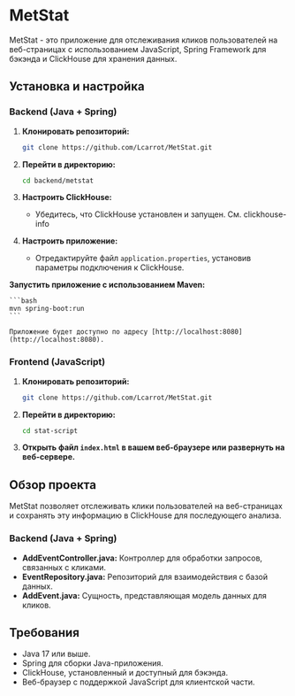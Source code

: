 # MetStat

MetStat - это приложение для отслеживания кликов пользователей на веб-страницах с использованием JavaScript, Spring Framework для бэкэнда и ClickHouse для хранения данных.

## Установка и настройка

### Backend (Java + Spring)

1. **Клонировать репозиторий:**

    ```bash
    git clone https://github.com/Lcarrot/MetStat.git
    ```

2. **Перейти в директорию:**

    ```bash
    cd backend/metstat
    ```

3. **Настроить ClickHouse:**

    - Убедитесь, что ClickHouse установлен и запущен. См. clickhouse-info

4. **Настроить приложение:**

    - Отредактируйте файл `application.properties`, установив параметры подключения к ClickHouse.

**Запустить приложение с использованием Maven:**

    ```bash
    mvn spring-boot:run
    ```

    Приложение будет доступно по адресу [http://localhost:8080](http://localhost:8080).

### Frontend (JavaScript)

1. **Клонировать репозиторий:**

    ```bash
    git clone https://github.com/Lcarrot/MetStat.git
    ```

2. **Перейти в директорию:**

    ```bash
    cd stat-script
    ```

3. **Открыть файл `index.html` в вашем веб-браузере или развернуть на веб-сервере.**

## Обзор проекта

MetStat позволяет отслеживать клики пользователей на веб-страницах и сохранять эту информацию в ClickHouse для последующего анализа.

### Backend (Java + Spring)

- **AddEventController.java:** Контроллер для обработки запросов, связанных с кликами.
- **EventRepository.java:** Репозиторий для взаимодействия с базой данных.
- **AddEvent.java:** Сущность, представляющая модель данных для кликов.


## Требования

- Java 17 или выше.
- Spring для сборки Java-приложения.
- ClickHouse, установленный и доступный для бэкэнда.
- Веб-браузер с поддержкой JavaScript для клиентской части.

